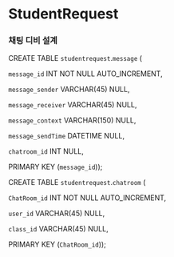 <h1>StudentRequest</h1>
<h3>채팅  디비 설계</h3>

CREATE TABLE `studentrequest`.`message` (

  `message_id` INT NOT NULL AUTO_INCREMENT,

  `message_sender` VARCHAR(45) NULL,

  `message_receiver` VARCHAR(45) NULL,

  `message_context` VARCHAR(150) NULL,

  `message_sendTime` DATETIME NULL,

  `chatroom_id` INT NULL,

  PRIMARY KEY (`message_id`));

CREATE TABLE `studentrequest`.`chatroom` (

  `ChatRoom_id` INT NOT NULL AUTO_INCREMENT,

  `user_id` VARCHAR(45) NULL,

  `class_id` VARCHAR(45) NULL,

  PRIMARY KEY (`ChatRoom_id`));
